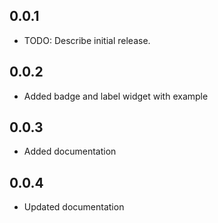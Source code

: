 ## 0.0.1

* TODO: Describe initial release.
## 0.0.2
* Added badge and label widget with example

## 0.0.3
* Added documentation


## 0.0.4
* Updated documentation
